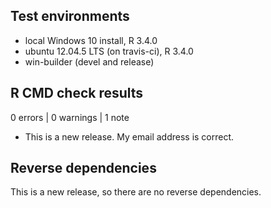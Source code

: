 ## Test environments
* local Windows 10 install, R 3.4.0
* ubuntu 12.04.5 LTS (on travis-ci), R 3.4.0
* win-builder (devel and release)

## R CMD check results

0 errors | 0 warnings | 1 note

* This is a new release.  My email address is correct.

## Reverse dependencies

This is a new release, so there are no reverse dependencies.
